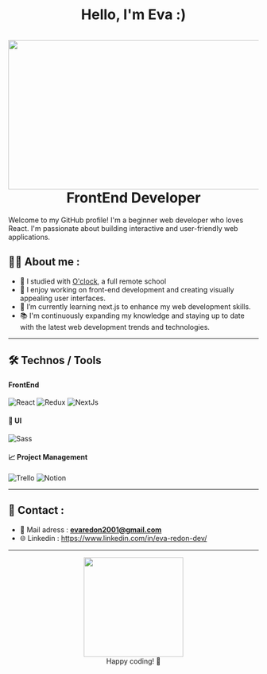 <h1 align="center">Hello, I'm Eva :)

<div align="center">
    <br>
  <img src="https://i.imgur.com/kyAienM.gif" width="900" height="300"/>
    <br>
  <span> FrontEnd Developer </span>
</div>

</h1>

Welcome to my GitHub profile! I'm a beginner web developer who loves React. I'm passionate about building interactive and user-friendly web applications.

## 👨‍💻 About me :

- 💼 I studied with [O'clock](https://oclock.io/formations/developpeur-web), a full remote school
- 🔭 I enjoy working on front-end development and creating visually appealing user interfaces.
- 🌱 I’m currently learning next.js to enhance my web development skills.
- 📚 I'm continuously expanding my knowledge and staying up to date with the latest web development trends and technologies.

---

## 🛠️ Technos / Tools

#### FrontEnd
![React](https://ziadoua.github.io/m3-Markdown-Badges/badges/React/react3.svg)
![Redux](https://ziadoua.github.io/m3-Markdown-Badges/badges/Redux/redux2.svg)
![NextJs](https://ziadoua.github.io/m3-Markdown-Badges/badges/NextJS/nextjs1.svg)

#### 🎨 UI
![Sass](https://ziadoua.github.io/m3-Markdown-Badges/badges/Sass/sass3.svg)

#### 📈 Project Management
![Trello](https://ziadoua.github.io/m3-Markdown-Badges/badges/Trello/trello2.svg)
![Notion](https://ziadoua.github.io/m3-Markdown-Badges/badges/Notion/notion2.svg)

---

## 📱 Contact :

- 📧 Mail adress : **<evaredon2001@gmail.com>**
- 🌐 Linkedin : https://www.linkedin.com/in/eva-redon-dev/

---

<div align="center">
  <img src="https://camo.githubusercontent.com/691cdc5f9c4dc0e88650b97d480af9237d9422963bd1184f95e00087d3aa8bbd/68747470733a2f2f692e696d6775722e636f6d2f72486c456444712e676966" width="200" height="200"/>
  <br />
  Happy coding! 🌻
</div>

